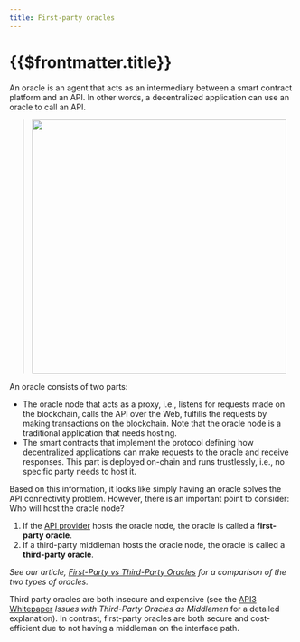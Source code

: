 ```yaml
---
title: First-party oracles
---
```


# {{$frontmatter.title}}

<TOC class="table-of-contents" :include-level="[2,3]" />

An oracle is an agent that acts as an intermediary between a smart contract
platform and an API. In other words, a decentralized application can use an
oracle to call an API.

> <img src="../assets/images/oracle.png" width="450px"/>

An oracle consists of two parts:

- The oracle node that acts as a proxy, i.e., listens for requests made on the
  blockchain, calls the API over the Web, fulfills the requests by making
  transactions on the blockchain. Note that the oracle node is a traditional
  application that needs hosting.
- The smart contracts that implement the protocol defining how decentralized
  applications can make requests to the oracle and receive responses. This part
  is deployed on-chain and runs trustlessly, i.e., no specific party needs to
  host it.

Based on this information, it looks like simply having an oracle solves the API
connectivity problem. However, there is an important point to consider: Who will
host the oracle node?

1. If the [API provider](./apis.md#api-provider) hosts the oracle node, the
   oracle is called a **first-party oracle**.
2. If a third-party middleman hosts the oracle node, the oracle is called a
   **third-party oracle**.

_See our article,
[First-Party vs Third-Party Oracles](https://medium.com/api3/first-party-vs-third-party-oracles-90356e3cffe5)
for a comparison of the two types of oracles._

Third party oracles are both insecure and expensive (see the
<a href="/api3-whitepaper-v1.0.2.pdf#Issues%20with%20Third-Party%20Oracles%20as%20Middlemen" target="_api3-whitepaper">API3
Whitepaper</a> _Issues with Third-Party Oracles as Middlemen_ for a detailed
explanation). In contrast, first-party oracles are both secure and
cost-efficient due to not having a middleman on the interface path.
